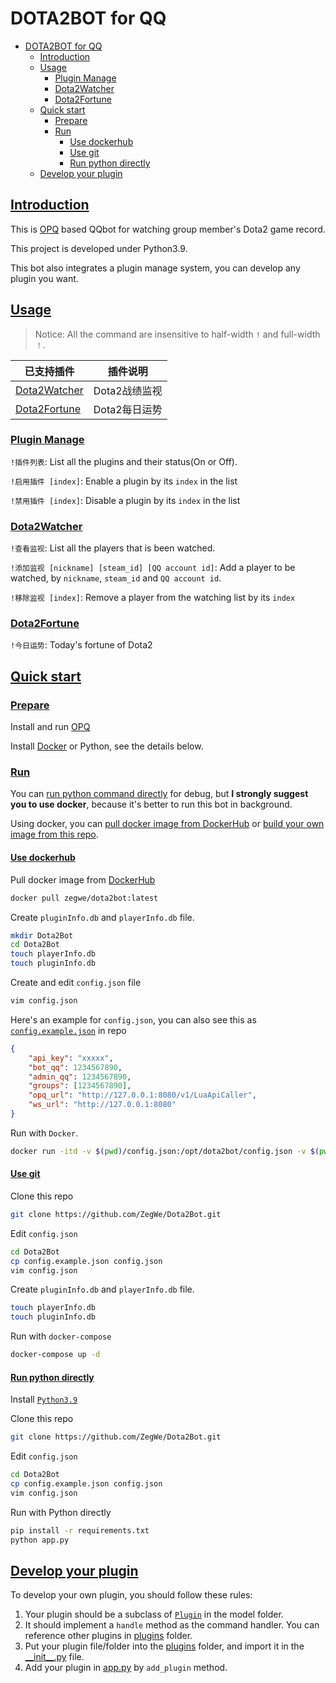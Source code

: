 # DOTA2BOT for QQ

- [DOTA2BOT for QQ](#dota2bot-for-qq)
	- [Introduction](#introduction)
	- [Usage](#usage)
		- [Plugin Manage](#plugin-manage)
		- [Dota2Watcher](#dota2watcher)
		- [Dota2Fortune](#dota2fortune)
	- [Quick start](#quick-start)
		- [Prepare](#prepare)
		- [Run](#run)
			- [Use dockerhub](#use-dockerhub)
			- [Use git](#use-git)
			- [Run python directly](#run-python-directly)
	- [Develop your plugin](#develop-your-plugin)

## [Introduction](#introduction)

This is [OPQ](https://github.com/OPQBOT/OPQ) based QQbot for watching group member's Dota2 game record.

This project is developed under Python3.9.

This bot also integrates a plugin manage system, you can develop any plugin you want.

## [Usage](#usage)

> Notice: All the command are insensitive to half-width `!` and full-width `！`.

|已支持插件|插件说明|
|-|-|
|[Dota2Watcher](#dota2watcher)|Dota2战绩监视|
|[Dota2Fortune](#dota2fortune)|Dota2每日运势|

### [Plugin Manage](#plugin-manage)

`!插件列表`: List all the plugins and their status(On or Off).

`!启用插件 [index]`: Enable a plugin by its `index` in the list

`!禁用插件 [index]`: Disable a plugin by its `index` in the list

### [Dota2Watcher](#dota2watcher)

`!查看监视`: List all the players that is been watched.

`!添加监视 [nickname] [steam_id] [QQ account id]`: Add a player to be watched, by `nickname`, `steam_id` and `QQ account id`.

`!移除监视 [index]`: Remove a player from the watching list by its `index`

### [Dota2Fortune](#dota2fortune)

`!今日运势`: Today's fortune of Dota2

## [Quick start](#quick-start)

### [Prepare](#prepare)

Install and run [OPQ](https://github.com/OPQBOT/OPQ)

Install [Docker](https://docs.docker.com/engine/install/) or Python, see the details below.

### [Run](#run)

You can [run python command directly](#run-python-directly) for debug, but **I strongly suggest you to use docker**, because it's better to run this bot in background.

Using docker, you can [pull docker image from DockerHub](#use-dockerhub) or [build your own image from this repo](#use-git).

#### [Use dockerhub](#use-dockerhub)

Pull docker image from [DockerHub](https://hub.docker.com/r/zegwe/dota2bot)
```bash
docker pull zegwe/dota2bot:latest
```

Create `pluginInfo.db` and `playerInfo.db` file.

```bash
mkdir Dota2Bot
cd Dota2Bot
touch playerInfo.db
touch pluginInfo.db
```

Create and edit `config.json` file

```bash
vim config.json
```

Here's an example for `config.json`, you can also see this as [`config.example.json`](./config.example.json) in repo

```json
{
	"api_key": "xxxxx",
	"bot_qq": 1234567890,
	"admin_qq": 1234567890,
	"groups": [1234567890],
	"opq_url": "http://127.0.0.1:8080/v1/LuaApiCaller",
	"ws_url": "http://127.0.0.1:8080"
}
```

Run with `Docker`.

```bash
docker run -itd -v $(pwd)/config.json:/opt/dota2bot/config.json -v $(pwd)/playerInfo.db:/opt/dota2bot/playerInfo.db -v $(pwd)/pluginInfo.db:/opt/dota2bot/pluginInfo.db --name dota2bot zegwe/dota2bot:latest
```

#### [Use git](#use-git)

Clone this repo

```bash
git clone https://github.com/ZegWe/Dota2Bot.git
```

Edit `config.json`

```bash
cd Dota2Bot
cp config.example.json config.json
vim config.json
```

Create `pluginInfo.db` and `playerInfo.db` file.

```bash
touch playerInfo.db
touch pluginInfo.db
```

Run with `docker-compose`

```bash
docker-compose up -d
```

#### [Run python directly](#run-python-directly)

Install [`Python3.9`](https://www.python.org/downloads/)

Clone this repo

```bash
git clone https://github.com/ZegWe/Dota2Bot.git
```

Edit `config.json`

```bash
cd Dota2Bot
cp config.example.json config.json
vim config.json
```

Run with Python directly

```bash
pip install -r requirements.txt
python app.py
```

## [Develop your plugin](#develop-your-plugin)

To develop your own plugin, you should follow these rules:

1. Your plugin should be a subclass of [`Plugin`](/model/plugin.py) in the model folder.
2. It should implement a `handle` method as the command handler. You can reference other plugins in [plugins](/plugins) folder.
3. Put your plugin file/folder into the [plugins](/plugins) folder, and import it in the [\_\_init__.py](/plugins/__init__.py) file.
4. Add your plugin in [app.py](/app.py) by `add_plugin` method.